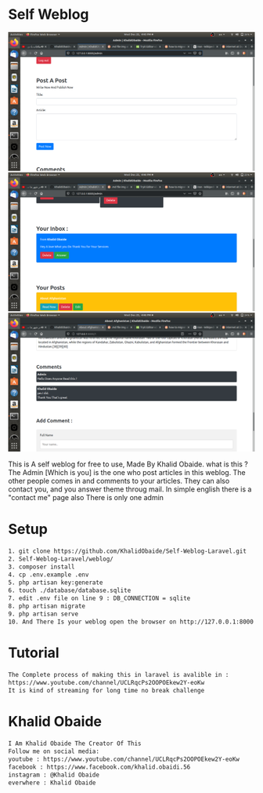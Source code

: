 # Self Weblog 
![alt text](./shots/001.png)
![alt text](./shots/002.png)
![alt text](./shots/003.png)

This is A self weblog for free to use, Made By Khalid Obaide.
what is this ? 
	The Admin [Which is you] is the one who post articles in this weblog.
	The other people comes in and comments to your articles.
	They can also contact you, and you answer theme throug mail. In simple english there is a "contact me" page also
	There is only one admin 


# Setup 
	1. git clone https://github.com/KhalidObaide/Self-Weblog-Laravel.git
	2. Self-Weblog-Laravel/weblog/
	3. composer install
	4. cp .env.example .env
	5. php artisan key:generate
	6. touch ./database/database.sqlite
	7. edit .env file on line 9 : DB_CONNECTION = sqlite
	8. php artisan migrate
	9. php artisan serve
	10. And There Is your weblog open the browser on http://127.0.0.1:8000


# Tutorial 
	The Complete process of making this in laravel is avalible in :  https://www.youtube.com/channel/UCLRqcPs2OOPOEkew2Y-eoKw
	It is kind of streaming for long time no break challenge


# Khalid Obaide
	I Am Khalid Obaide The Creator Of This
	Follow me on social media: 
	youtube : https://www.youtube.com/channel/UCLRqcPs2OOPOEkew2Y-eoKw
	facebook : https://www.facebook.com/khalid.obaidi.56
	instagram : @Khalid Obaide
	everwhere : Khalid Obaide


